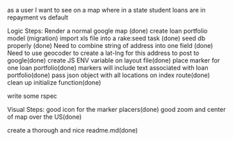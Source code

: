 as a user I want to see on a map where in a state student loans are in repayment vs default

Logic Steps: 
Render a normal google map (done)
create loan portfolio model (migration)
import xls file into a rake:seed task (done)
seed db properly (done)
Need to combine string of address into one field (done)
Need to use geocoder to create a lat-lng for this address to post to google(done)
create JS ENV variable on layout file(done)
place marker for one loan portfolio(done)
markers will include text associated with loan portfolio(done)
pass json object with all locations on index route(done)
clean up initialize function(done)

write some rspec

Visual Steps: 
good icon for the marker placers(done)
good zoom and center of map over the US(done)

create a thorough and nice readme.md(done)




